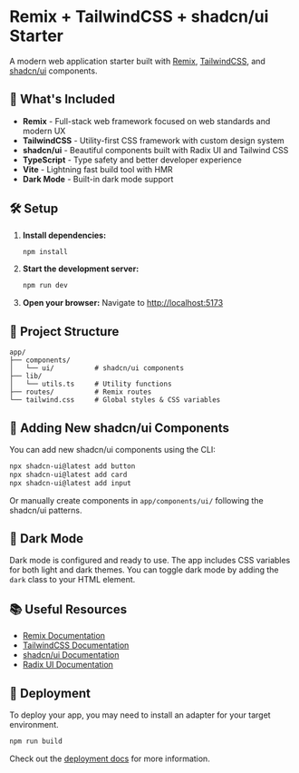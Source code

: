 # Remix + TailwindCSS + shadcn/ui Starter

A modern web application starter built with [Remix](https://remix.run), [TailwindCSS](https://tailwindcss.com), and [shadcn/ui](https://ui.shadcn.com) components.

## 🚀 What's Included

- **Remix** - Full-stack web framework focused on web standards and modern UX
- **TailwindCSS** - Utility-first CSS framework with custom design system
- **shadcn/ui** - Beautiful components built with Radix UI and Tailwind CSS
- **TypeScript** - Type safety and better developer experience
- **Vite** - Lightning fast build tool with HMR
- **Dark Mode** - Built-in dark mode support

## 🛠️ Setup

1. **Install dependencies:**
   ```bash
   npm install
   ```

2. **Start the development server:**
   ```bash
   npm run dev
   ```

3. **Open your browser:**
   Navigate to [http://localhost:5173](http://localhost:5173)

## 📁 Project Structure

```
app/
├── components/
│   └── ui/          # shadcn/ui components
├── lib/
│   └── utils.ts     # Utility functions
├── routes/          # Remix routes
└── tailwind.css     # Global styles & CSS variables
```

## 🎨 Adding New shadcn/ui Components

You can add new shadcn/ui components using the CLI:

```bash
npx shadcn-ui@latest add button
npx shadcn-ui@latest add card
npx shadcn-ui@latest add input
```

Or manually create components in `app/components/ui/` following the shadcn/ui patterns.

## 🌙 Dark Mode

Dark mode is configured and ready to use. The app includes CSS variables for both light and dark themes. You can toggle dark mode by adding the `dark` class to your HTML element.

## 📚 Useful Resources

- [Remix Documentation](https://remix.run/docs)
- [TailwindCSS Documentation](https://tailwindcss.com/docs)
- [shadcn/ui Documentation](https://ui.shadcn.com)
- [Radix UI Documentation](https://radix-ui.com)

## 🚀 Deployment

To deploy your app, you may need to install an adapter for your target environment.

```bash
npm run build
```

Check out the [deployment docs](https://remix.run/docs/en/main/guides/deployment) for more information.
